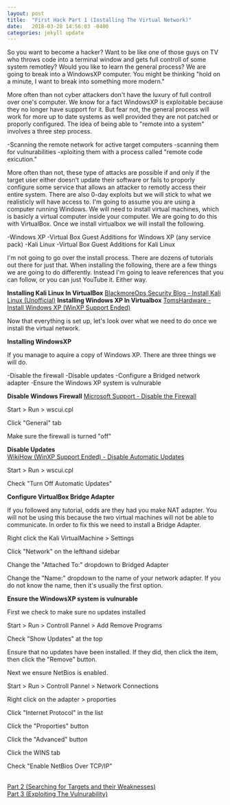```yaml
---
layout: post
title:  "First Hack Part 1 (Installing The Virtual Network)"
date:   2018-03-28 14:56:03 -0400
categories: jekyll update
---
```


So you want to become a hacker? Want to be like one of those guys on TV who throws code into a terminal window and gets full controll of some system remotley? Would you like to learn the general process? We are going to break into a WindowsXP computer. You might be thinking "hold on a minute, I want to break into something more modern."

More often than not cyber attackers don't have the luxury of full controll over one's computer. We know for a fact WindowsXP is exploitable because they no longer have support for it. But fear not, the general process will work for more up to date systems as well provided they are not patched or proporly configured. The idea of being able to "remote into a system" involves a three step process.

-Scanning the remote network for active target computers
-scanning them for vulnurabilities
-xploiting them with a process called "remote code exicution."

More often than not, these type of attacks are possible if and only if the target user either doesn't update their software or fails to proporly configure some service that allows an attacker to remotly access their entire system. There are also 0-day exploits but we will stick to what we realisticly will have access to. I'm going to assume you are using a computer running Windows. We will need to install virtual machines, which is basicly a virtual computer inside your computer. We are going to do this with VirtualBox. Once we install virtualbox we will install the following.

-Windows XP
-Virtual Box Guest Additions for Windows XP (any service pack)
-Kali Linux
-Virtual Box Guest Additions for Kali Linux

I'm not going to go over the install process. There are dozens of tutorials out there for just that. When installing the following, there are a few things we are going to do differently. Instead I'm going to leave references that you can follow, or you can just YouTube it. Either way.

<b>Installing Kali Linux In VirtualBox</b>
[BlackmoreOps Security Blog - Install Kali Linux (Unofficial)][Kali-Install]
<b>Installing Windows XP In Virtualbox</b>
[TomsHardware - Install Windows XP (WinXP Support Ended)][WinXP-Install]

Now that everything is set up, let's look over what we need to do once we install the virtual network.

<b>Installing WindowsXP</b>

If you manage to aquire a copy of Windows XP. There are three things we will do.

-Disable the firewall
-Disable updates
-Configure a Bridged network adapter
-Ensure the Windows XP system is vulnurable

<b>Disable Windows Firewall</b>
[Microsoft Support - Disable the Firewall][Microsoft-Support-Firewall]

Start > Run > wscui.cpl

Click "General" tab

Make sure the firewall is turned "off"

<b>Disable Updates</b>
<br>[WikiHow (WinXP Support Ended) - Disable Automatic Updates][Wikihow-Disable-Updates]

Start > Run > wscui.cpl

Check "Turn Off Automatic Updates"

<b>Configure VirtualBox Bridge Adapter</b>

If you followed any tutorial, odds are they had you make NAT adapter. You will not be using this because the two virtual machines will not be able to communicate. In order to fix this we need to install a Bridge Adapter.

Right click the Kali VirtualMachine > Settings

Click "Network" on the lefthand sidebar

Change the "Attached To:" dropdown to Bridged Adapter

Change the "Name:" dropdown to the name of your network adapter. If you do not know the name, then it's usually the first option.

<b>Ensure the WindowsXP system is vulnurable</b>

First we check to make sure no updates installed

Start > Run > Controll Pannel > Add Remove Programs

Check "Show Updates" at the top

Ensure that no updates have been installed. If they did, then click the item, then click the "Remove" button.

Next we ensure NetBios is enabled.

Start > Run > Controll Pannel > Network Connections

Right click on the adapter > proporties

Click "Internet Protocol" in the list

Click the "Proporties" button

Click the "Advanced" button

Click the WINS tab

Check "Enable NetBios Over TCP/IP"

<br>[Part 2 (Searching for Targets and their Weaknesses)][part-2]
<br>[Part 3 (Exploiting The Vulnurability)][part-3]

[part-2]: MS08_067_Part_2.html
[part-3]: MS08_067_Part_3.html
[Kali-Install]: https://www.blackmoreops.com/2014/04/08/detailed-guide-installing-kali-linux-on-virtualbox/
[WinXP-Install]: http://www.tomshardware.com/faq/id-1853121/set-virtual-windows-machine-virtualbox.html
[Microsoft-Support-Firewall]: https://support.microsoft.com/en-us/help/875356/how-to-configure-the-windows-firewall-feature-in-windows-xp-service-pa
[Wikihow-Disable-Updates]: https://www.wikihow.com/Turn-Off-Microsoft-Updates-in-Windows-XP

